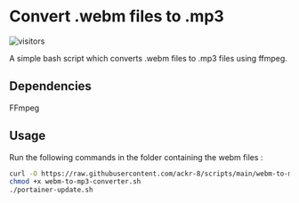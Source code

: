 # Convert .webm files to .mp3

![visitors](https://visitor-badge.glitch.me/badge?page_id=ackr-8.scripts)

A simple bash script which converts .webm files to .mp3 files using ffmpeg.

## Dependencies

FFmpeg

## Usage

Run the following commands in the folder containing the webm files :

```bash
curl -O https://raw.githubusercontent.com/ackr-8/scripts/main/webm-to-mp3-converter/webm-to-mp3-converter.sh
chmod +x webm-to-mp3-converter.sh
./portainer-update.sh
```
